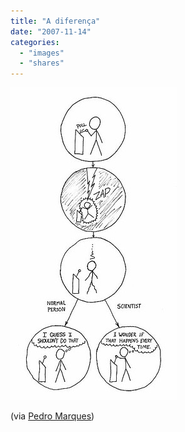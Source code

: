 ```yaml
---
title: "A diferença"
date: "2007-11-14"
categories: 
  - "images"
  - "shares"
---
```


![](images/4wnP83SaF1rc0oehXKvgnhWx_400.jpg)

(via [Pedro Marques](http://flickr.com/photos/pedromarques))
